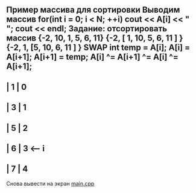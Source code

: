 Пример массива для сортировки
Выводим массив
for(int i = 0; i < N; ++i)
cout << A[i] << " ";
cout << endl;
Задание: отсортировать массив
{-2, 10, 1, 5, 6, 11}
{-2, [ 1, 10, 5, 6, 11 ] }
{-2, 1, [5, 10, 6, 11 ] }
SWAP
int temp = A[i];
A[i] = A[i+1];
A[i+1] = temp;
A[i] ^= A[i+1] ^= A[i] ^= A[i+1];
-----
| 1 | 0
-----
| 3 | 1
-----
| 5 | 2
-----
| 6 | 3  <-- i
-----
| 7 | 4
-----
Снова вывести на экран
[main.cpp](main.cpp)

